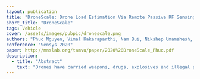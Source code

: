 ```yaml
---
layout: publication
title: "DroneScale: Drone Load Estimation Via Remote Passive RF Sensing"
short_title: "DroneScale"
tags: Vehicle
cover: /assets/images/pubpic/dronescale.png
authors: "Phuc Nguyen, Vimal Kakaraparthi, Nam Bui, Nikshep Umamahesh, Nhat Pham, Hoang Truong, Yeswanth Guddeti, Dinesh Bharadia, Eric Frew, Richard Han, Daniel Massey, Tam Vu"
conference: "Sensys 2020"
paper: http://mnslab.org/tamvu/paper/2020%20DroneScale_Phuc.pdf
description:
  - title: "Abstract"
    text: "Drones have carried weapons, drugs, explosives and illegal packages in the recent past, raising strong concerns from public authorities. While existing drone monitoring systems only focus on detecting drone presence, localizing or fingerprinting the drone, there is a lack of a solution for estimating the additional load carried by a drone. In this paper, we present a novel passive RF system, namely DroneScale, to monitor the wireless signals transmitted by commercial drones and then confirm their models and loads. Our key technical contribution is a proposed technique to passively capture vibration at high resolution (i.e., 1Hz vibration) from afar, which was not possible before. We prototype DroneScale using COTS RF components and illustrate that it can monitor the body vibration of a drone at the targeted resolution. In addition, we develop learning algorithms to extract the physical vibration of the drone from the transmitted signal to infer the model of a drone and the load carried by it. We evaluate the DroneScale system using 5 different drone models, which carry external loads of up to 400g. The experimental results show that the system is able to estimate the external load of a drone with an average accuracy of 96.27%. We also analyze the sensitivity of the system with different load placements with respect to the drone’s body, flight modes, and distances up to 200 meters."
---
```



